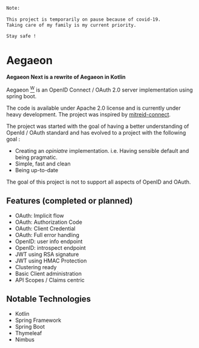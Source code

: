 ```html
Note:
 
This project is temporarily on pause because of covid-19. 
Taking care of my family is my current priority.

Stay safe !
```

# Aegaeon

**Aegaeon Next is a rewrite of Aegaeon in Kotlin**

Aegaeon [<sup>W</sup>](https://en.wikipedia.org/wiki/Aegaeon_(moon)) is an OpenID Connect / OAuth 2.0 server implementation using spring boot.

The code is available under Apache 2.0 license and is currently under heavy development.
The project was inspired by [mitreid-connect](https://github.com/mitreid-connect/OpenID-Connect-Java-Spring-Server).

The project was started with the goal of having a better understanding of OpenId / OAuth standard and has evolved to a project with the following goal :

- Creating an *opiniatre* implementation. i.e. Having sensible default and being pragmatic.
- Simple, fast and clean
- Being up-to-date

The goal of this project is not to support all aspects of OpenID and OAuth.


## Features (completed or planned)

- OAuth: Implicit flow 
- OAuth: Authorization Code 
- OAuth: Client Credential
- OAuth: Full error handling 
- OpenID: user info endpoint
- OpenID: introspect endpoint
- JWT using RSA signature 
- JWT using HMAC Protection
- Clustering ready 
- Basic Client administration
- API Scopes / Claims centric

## Notable Technologies

- Kotlin 
- Spring Framework
- Spring Boot
- Thymeleaf
- Nimbus
